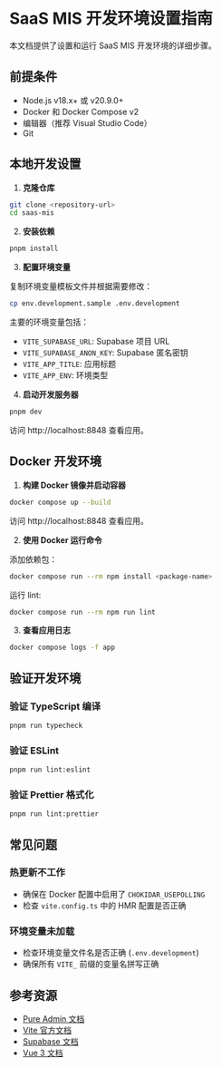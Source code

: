 # SaaS MIS 开发环境设置指南

本文档提供了设置和运行 SaaS MIS 开发环境的详细步骤。

## 前提条件

- Node.js v18.x+ 或 v20.9.0+
- Docker 和 Docker Compose v2
- 编辑器（推荐 Visual Studio Code）
- Git

## 本地开发设置

1. **克隆仓库**

```bash
git clone <repository-url>
cd saas-mis
```

2. **安装依赖**

```bash
pnpm install
```

3. **配置环境变量**

复制环境变量模板文件并根据需要修改：

```bash
cp env.development.sample .env.development
```

主要的环境变量包括：
- `VITE_SUPABASE_URL`: Supabase 项目 URL
- `VITE_SUPABASE_ANON_KEY`: Supabase 匿名密钥
- `VITE_APP_TITLE`: 应用标题
- `VITE_APP_ENV`: 环境类型

4. **启动开发服务器**

```bash
pnpm dev
```

访问 http://localhost:8848 查看应用。

## Docker 开发环境

1. **构建 Docker 镜像并启动容器**

```bash
docker compose up --build
```

访问 http://localhost:8848 查看应用。

2. **使用 Docker 运行命令**

添加依赖包：
```bash
docker compose run --rm npm install <package-name>
```

运行 lint:
```bash
docker compose run --rm npm run lint
```

3. **查看应用日志**

```bash
docker compose logs -f app
```

## 验证开发环境

### 验证 TypeScript 编译

```bash
pnpm run typecheck
```

### 验证 ESLint

```bash
pnpm run lint:eslint
```

### 验证 Prettier 格式化

```bash
pnpm run lint:prettier
```

## 常见问题

### 热更新不工作

- 确保在 Docker 配置中启用了 `CHOKIDAR_USEPOLLING`
- 检查 `vite.config.ts` 中的 HMR 配置是否正确

### 环境变量未加载

- 检查环境变量文件名是否正确 (`.env.development`)
- 确保所有 `VITE_` 前缀的变量名拼写正确

## 参考资源

- [Pure Admin 文档](https://github.com/pure-admin/vue-pure-admin)
- [Vite 官方文档](https://vitejs.dev/)
- [Supabase 文档](https://supabase.io/docs)
- [Vue 3 文档](https://vuejs.org/) 